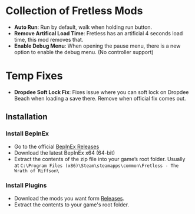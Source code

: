 # Collection of Fretless Mods
- **Auto Run**: Run by default, walk when holding run button.
- **Remove Artifical Load Time**: Fretless has an artificial 4 seconds load time, this mod removes that.
- **Enable Debug Menu**: When opening the pause menu, there is a new option to enable the debug menu. (No controller support)

# Temp Fixes
- **Dropdee Soft Lock Fix**: Fixes issue where you can soft lock on Dropdee Beach when loading a save there. Remove when official fix comes out.

## Installation
### Install BepInEx
- Go to the official [BepInEx Releases](https://github.com/BepInEx/BepInEx/releases)
- Download the latest BepInEx x64 (64-bit)
- Extract the contents of the zip file into your game’s root folder. Usually at `C:\Program Files (x86)\Steam\steamapps\common\Fretless - The Wrath of Riffson\`
### Install Plugins
- Download the mods you want form [Releases](https://github.com/prgmatic/FretlessMods/releases).
- Extract the contents to your game's root folder.
